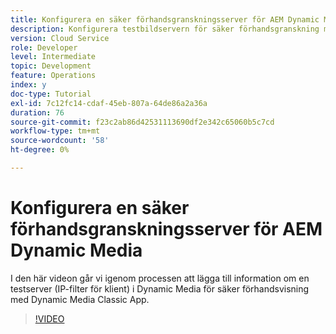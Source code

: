 ```yaml
---
title: Konfigurera en säker förhandsgranskningsserver för AEM Dynamic Media
description: Konfigurera testbildservern för säker förhandsgranskning med AEM Dynamic Media Classic App.
version: Cloud Service
role: Developer
level: Intermediate
topic: Development
feature: Operations
index: y
doc-type: Tutorial
exl-id: 7c12fc14-cdaf-45eb-807a-64de86a2a36a
duration: 76
source-git-commit: f23c2ab86d42531113690df2e342c65060b5c7cd
workflow-type: tm+mt
source-wordcount: '58'
ht-degree: 0%

---
```


# Konfigurera en säker förhandsgranskningsserver för AEM Dynamic Media

I den här videon går vi igenom processen att lägga till information om en testserver (IP-filter för klient) i Dynamic Media för säker förhandsvisning med Dynamic Media Classic App.

>[!VIDEO](https://video.tv.adobe.com/v/335462?quality=12&learn=on)

